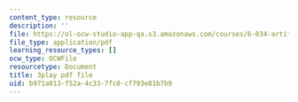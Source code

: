 ```yaml
---
content_type: resource
description: ''
file: https://ol-ocw-studio-app-qa.s3.amazonaws.com/courses/6-034-artificial-intelligence-fall-2010/b971a013f52a4c337fc0cf793e81b7b9_TjZBTDzGeGg.pdf
file_type: application/pdf
learning_resource_types: []
ocw_type: OCWFile
resourcetype: Document
title: 3play pdf file
uid: b971a013-f52a-4c33-7fc0-cf793e81b7b9
---
```


